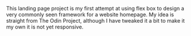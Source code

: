 This landing page project is my first attempt at using flex box to 
design a very commonly seen framework for a website homepage. My idea
is straight from The Odin Project, although I have tweaked it a bit to make
it my own it is not yet responsive. 